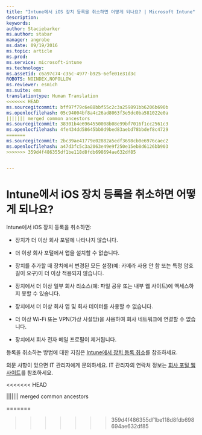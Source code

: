 ```yaml
---
title: "Intune에서 iOS 장치 등록을 취소하면 어떻게 되나요? | Microsoft Intune"
description: 
keywords: 
author: Staciebarker
ms.author: stabar
manager: angrobe
ms.date: 09/19/2016
ms.topic: article
ms.prod: 
ms.service: microsoft-intune
ms.technology: 
ms.assetid: c6a97c74-c35c-4977-b925-6efe01e31d3c
ROBOTS: NOINDEX,NOFOLLOW
ms.reviewer: esmich
ms.suite: ems
translationtype: Human Translation
<<<<<<< HEAD
ms.sourcegitcommit: bff97f79c6e88bbf55c2c3a259891bb6206b690b
ms.openlocfilehash: 05c94004bf8a4c26ad8063f3e5dc0ba581022e0a
||||||| merged common ancestors
ms.sourcegitcommit: 38301b4e6964550008b08e99bf7016f1cc2561c3
ms.openlocfilehash: 4fe434dd58645bb0d9bed83aebd78bbdef8c4729
=======
ms.sourcegitcommit: 2bc39ae41779e02882a5edf3698cb0e6976caec2
ms.openlocfilehash: a47d3fc5c3a2063e49e9f250e15eb8d6126bb903
>>>>>>> 359d4f486355df1be118d8fdb698694ae632df85


---
```



# Intune에서 iOS 장치 등록을 취소하면 어떻게 되나요?

Intune에서 iOS 장치 등록을 취소하면:

-   장치가 더 이상 회사 포털에 나타나지 않습니다.

-   더 이상 회사 포털에서 앱을 설치할 수 없습니다.

-   장치를 추가할 때 장치에서 변경된 모든 설정(예: 카메라 사용 안 함 또는 특정 암호 길이 요구)이 더 이상 적용되지 않습니다.

-   장치에서 더 이상 일부 회사 리소스(예: 파일 공유 또는 내부 웹 사이트)에 액세스하지 못할 수 있습니다.

-   장치에서 더 이상 회사 앱 및 회사 데이터를 사용할 수 없습니다.

-   더 이상 Wi-Fi 또는 VPN(가상 사설망)을 사용하여 회사 네트워크에 연결할 수 없습니다.

-   장치에서 회사 전자 메일 프로필이 제거됩니다.

등록을 취소하는 방법에 대한 지침은 [Intune에서 장치 등록 취소](unenroll-your-device-from-intune-ios.md)를 참조하세요.

의문 사항이 있으면 IT 관리자에게 문의하세요. IT 관리자의 연락처 정보는 [회사 포털 웹 사이트](http://portal.manage.microsoft.com)를 참조하세요.



<<<<<<< HEAD
<!--HONumber=Sep16_HO3-->
||||||| merged common ancestors
<!--HONumber=Aug16_HO5-->
=======
<!--HONumber=Oct16_HO3-->
>>>>>>> 359d4f486355df1be118d8fdb698694ae632df85


